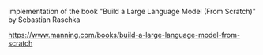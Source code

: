 implementation of the book "Build a Large Language Model (From Scratch)" by Sebastian Raschka

https://www.manning.com/books/build-a-large-language-model-from-scratch
